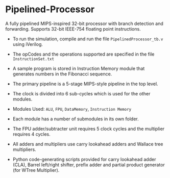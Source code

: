 # Pipelined-Processor

A fully pipelined MIPS-inspired 32-bit processor with branch detection and forwarding. Supports 32-bit IEEE-754 floating point instructions.


- To run the simulation, compile and run the file `PipelinedProcessor_tb.v` using iVerilog.

- The opCodes and the operations supported are specified in the file `InstructionSet.txt`
- A sample program is stored in Instruction Memory module that generates numbers in the Fibonacci sequence.

- The primary pipeline is a 5-stage MIPS-style pipeline in the top level.
- The clock is divided into 6 sub-cycles which is used for the other modules.


- Modules Used: `ALU`, `FPU`, `DataMemory`, `Instruction Memory`
- Each module has a number of submodules in its own folder. 

- The FPU adder/subtracter unit requires 5 clock cycles and the multiplier requires 4 cycles.
- All adders and multipliers use carry lookahead adders and Wallace tree multipliers.
- Python code-generating scripts provided for carry lookahead adder (CLA), Barrel left/right shifter, prefix adder and partial product generator (for WTree Multiplier).
	
